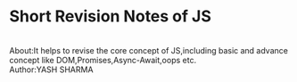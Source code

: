 # Short Revision Notes of JS
<br>
About:It helps to revise the core concept of JS,including basic and advance concept like DOM,Promises,Async-Await,oops etc.
<br>
Author:YASH SHARMA
